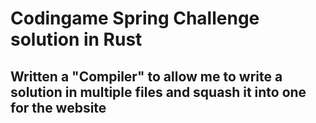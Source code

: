 # Codingame Spring Challenge solution in Rust

## Written a "Compiler" to allow me to write a solution in multiple files and squash it into one for the website
